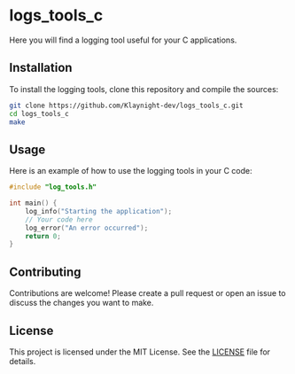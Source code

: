 # logs_tools_c

Here you will find a logging tool useful for your C applications.

## Installation

To install the logging tools, clone this repository and compile the sources:

```sh
git clone https://github.com/Klaynight-dev/logs_tools_c.git
cd logs_tools_c
make
```

## Usage

Here is an example of how to use the logging tools in your C code:

```c
#include "log_tools.h"

int main() {
    log_info("Starting the application");
    // Your code here
    log_error("An error occurred");
    return 0;
}
```

## Contributing

Contributions are welcome! Please create a pull request or open an issue to discuss the changes you want to make.

## License

This project is licensed under the MIT License. See the [LICENSE](LICENSE) file for details.

